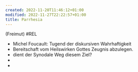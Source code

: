 ```yaml
---
created: 2022-11-20T11:46:12+01:00
modified: 2022-11-27T22:22:57+01:00
title: Parrhesia
---
```


(Freimut) #REL
- Michel Foucault: Tugend der diskursiven Wahrhaftigkeit
- Bereitschaft vom Heilswirken Gottes Zeugnis abzulegen.
- dient der Synodale Weg diesem Ziel?
- 
-
